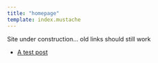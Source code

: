 ```yaml
---
title: "homepage"
template: index.mustache
---
```


Site under construction... old links should still work

- [A test post](post/testpost)
